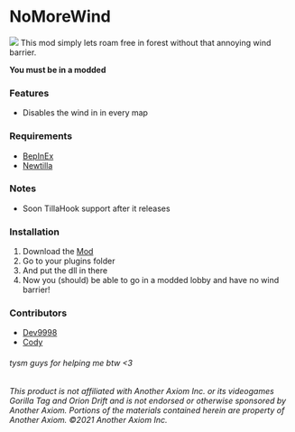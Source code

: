 # **NoMoreWind**
<a href="https://github.com/defaultuser0-nerd/NoMoreWind/releases"><img src="https://img.shields.io/github/downloads/defaultuser0-nerd/NoMoreWind/total.svg?style=for-the-badge"></a>
This mod simply lets roam free in forest without that annoying wind barrier.

**You must be in a modded**

### **Features**
- Disables the wind in in every map


### **Requirements**
 - [BepInEx](<https://github.com/BepInEx/BepInEx/releases/latest>)
 - [Newtilla](https://github.com/Loafiat/Newtilla)

### **Notes**
- Soon TillaHook support after it releases

### **Installation**
1. Download the [Mod](https://github.com/defaultuser0-nerd/NoMoreWind/releases/latest)
2. Go to your plugins folder
3. And put the dll in there
4. Now you (should) be able to go in a modded lobby and have no wind barrier!

### Contributors
- [Dev9998](https://github.com/developer9998)
- [Cody](https://github.com/developer-cody)
###### tysm guys for helping me btw <3
  
 
 
 

###### This product is not affiliated with Another Axiom Inc. or its videogames Gorilla Tag and Orion Drift and is not endorsed or otherwise sponsored by Another Axiom. Portions of the materials contained herein are property of Another Axiom. ©2021 Another Axiom Inc.

